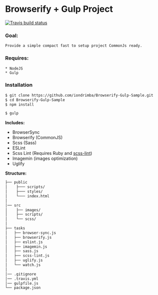 # Browserify + Gulp Project

[![Travis build status](https://travis-ci.org/iondrimba/Browserify-Gulp-Sample.svg?branch=master)](https://travis-ci.org/iondrimba/Browserify-Gulp-Sample)

### Goal:

	Provide a simple compact fast to setup project CommonJs ready.


### Requires:

	* NodeJS
	* Gulp

### Installation

```sh
$ git clone https://github.com/iondrimba/Browserify-Gulp-Sample.git
$ cd Browserify-Gulp-Sample
$ npm install

$ gulp
```

__Includes:__

  * BrowserSync
  * Browserify (CommonJS)
  * Scss (Sass)
  * ESLint
  * Scss Lint (Requires Ruby and [scss-lint])
  * Imagemin (images optimization)
  * Uglify

__Structure:__

````bash
├── public
│    ├─── scripts/
│    ├─── styles/
│    └─── index.html
│    
│── src
│    ├── images/
│    ├── scripts/
│    └── scss/
│
├── tasks
│   ├── browser-sync.js
│   ├── browserify.js
│   ├── eslint.js
│   ├── imagemin.js
│   ├── sass.js
│   ├── scss-lint.js
│   ├── uglify.js
│   └── watch.js
│
│── .gitignore
│── .travis.yml
│── gulpfile.js
└── package.json
````

[scss-lint]:<https://github.com/brigade/scss-lint#installation>
